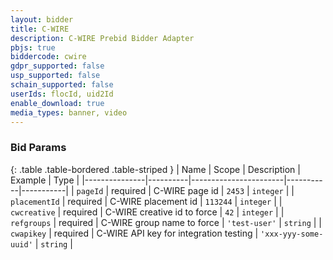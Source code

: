```yaml
---
layout: bidder
title: C-WIRE
description: C-WIRE Prebid Bidder Adapter
pbjs: true
biddercode: cwire
gdpr_supported: false
usp_supported: false
schain_supported: false
userIds: flocId, uid2Id
enable_download: true
media_types: banner, video
---
```


### Bid Params

{: .table .table-bordered .table-striped }
| Name          | Scope    | Description           | Example   | Type      |
|---------------|----------|-----------------------|-----------|-----------|
| `pageId`      | required | C-WIRE page id        | `2453`    | `integer` |
| `placementId` | required | C-WIRE placement id   | `113244`  | `integer` |
| `cwcreative` | required | C-WIRE creative id to force   | `42`  | `integer` |
| `refgroups` | required | C-WIRE group name to force   | `'test-user'`  | `string` |
| `cwapikey` | required | C-WIRE API key for integration testing   | `'xxx-yyy-some-uuid'`  | `string` |
